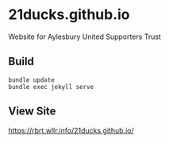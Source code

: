 # 21ducks.github.io
Website for Aylesbury United Supporters Trust

## Build
```
bundle update
bundle exec jekyll serve
```

## View Site
https://rbrt.wllr.info/21ducks.github.io/ 
